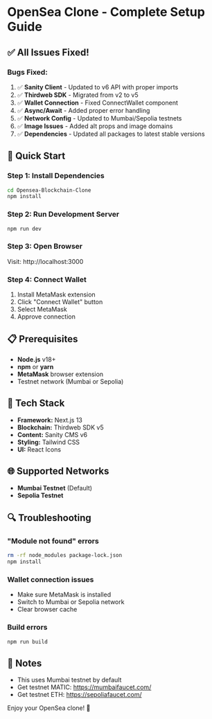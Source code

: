 # OpenSea Clone - Complete Setup Guide

## ✅ All Issues Fixed!

### Bugs Fixed:
1. ✅ **Sanity Client** - Updated to v6 API with proper imports
2. ✅ **Thirdweb SDK** - Migrated from v2 to v5 
3. ✅ **Wallet Connection** - Fixed ConnectWallet component
4. ✅ **Async/Await** - Added proper error handling
5. ✅ **Network Config** - Updated to Mumbai/Sepolia testnets
6. ✅ **Image Issues** - Added alt props and image domains
7. ✅ **Dependencies** - Updated all packages to latest stable versions

## 🚀 Quick Start

### Step 1: Install Dependencies
```bash
cd Opensea-Blockchain-Clone
npm install
```

### Step 2: Run Development Server
```bash
npm run dev
```

### Step 3: Open Browser
Visit: http://localhost:3000

### Step 4: Connect Wallet
1. Install MetaMask extension
2. Click "Connect Wallet" button
3. Select MetaMask
4. Approve connection

## 📋 Prerequisites

- **Node.js** v18+ 
- **npm** or **yarn**
- **MetaMask** browser extension
- Testnet network (Mumbai or Sepolia)

## 🔧 Tech Stack

- **Framework:** Next.js 13
- **Blockchain:** Thirdweb SDK v5
- **Content:** Sanity CMS v6
- **Styling:** Tailwind CSS
- **UI:** React Icons

## 🌐 Supported Networks

- **Mumbai Testnet** (Default)
- **Sepolia Testnet**

## 🔍 Troubleshooting

### "Module not found" errors
```bash
rm -rf node_modules package-lock.json
npm install
```

### Wallet connection issues
- Make sure MetaMask is installed
- Switch to Mumbai or Sepolia network
- Clear browser cache

### Build errors
```bash
npm run build
```

## 📝 Notes

- This uses Mumbai testnet by default
- Get testnet MATIC: https://mumbaifaucet.com/
- Get testnet ETH: https://sepoliafaucet.com/

Enjoy your OpenSea clone! 🎉
